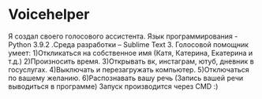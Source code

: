 # Voicehelper
Я создал своего голосового ассистента.
Язык программирования - Python 3.9.2 .Среда разработки – Sublime Text 3.
Голосовой помощник умеет:
1)Откликаться на собственное имя (Катя, Катерина, Екатерина и т.д.)
2)Произносить время.
3)Открывать вк, инстаграм, ютуб, дневник в госуслугах.
4)Выключать и перезагружать компьютер.
5)Отключаться по вашему желанию.
6)Распознавать вашу речь (Запись вашей речи выводиться в программе)
Запуск производится через CMD :)
